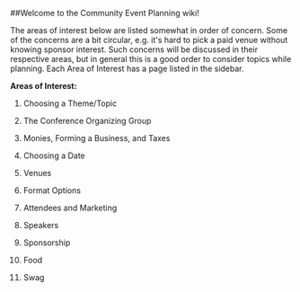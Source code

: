 ##Welcome to the Community Event Planning wiki!

The areas of interest below are listed somewhat in order of concern. Some of the concerns are a bit circular, e.g. it's hard to pick a paid venue without knowing sponsor interest. Such concerns will be discussed in their respective areas, but in general this is a good order to consider topics while planning. Each Area of Interest has a page listed in the sidebar.

**Areas of Interest:**

1. Choosing a Theme/Topic

1. The Conference Organizing Group

1. Monies, Forming a Business, and Taxes

1. Choosing a Date

1. Venues

1. Format Options

1. Attendees and Marketing

1. Speakers

1. Sponsorship

1. Food

1. Swag



